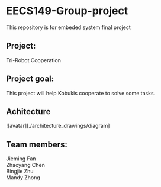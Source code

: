 # EECS149-Group-project
This repository is for embeded system final project  
## Project:
Tri-Robot Cooperation 

## Project goal:
This project will help Kobukis cooperate to solve some tasks.   

## Achitecture 
![avatar][./architecture_drawings/diagram]

## Team members:  
Jieming Fan  
Zhaoyang Chen  
Bingjie Zhu  
Mandy Zhong  

